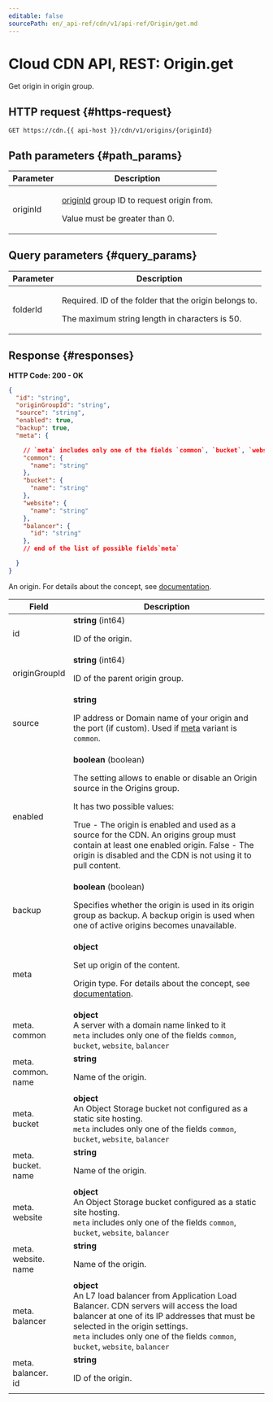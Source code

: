 ```yaml
---
editable: false
sourcePath: en/_api-ref/cdn/v1/api-ref/Origin/get.md
---
```


# Cloud CDN API, REST: Origin.get
Get origin in origin group.
 

 
## HTTP request {#https-request}
```
GET https://cdn.{{ api-host }}/cdn/v1/origins/{originId}
```
 
## Path parameters {#path_params}
 
Parameter | Description
--- | ---
originId | <p><a href="/docs/cdn/api-ref/Origin/get#path_params">originId</a> group ID to request origin from.</p> <p>Value must be greater than 0.</p> 
 
## Query parameters {#query_params}
 
Parameter | Description
--- | ---
folderId | <p>Required. ID of the folder that the origin belongs to.</p> <p>The maximum string length in characters is 50.</p> 
 
## Response {#responses}
**HTTP Code: 200 - OK**

```json 
{
  "id": "string",
  "originGroupId": "string",
  "source": "string",
  "enabled": true,
  "backup": true,
  "meta": {

    // `meta` includes only one of the fields `common`, `bucket`, `website`, `balancer`
    "common": {
      "name": "string"
    },
    "bucket": {
      "name": "string"
    },
    "website": {
      "name": "string"
    },
    "balancer": {
      "id": "string"
    },
    // end of the list of possible fields`meta`

  }
}
```
An origin. For details about the concept, see [documentation](/docs/cdn/concepts/origins).
 
Field | Description
--- | ---
id | **string** (int64)<br><p>ID of the origin.</p> 
originGroupId | **string** (int64)<br><p>ID of the parent origin group.</p> 
source | **string**<br><p>IP address or Domain name of your origin and the port (if custom). Used if <a href="/docs/cdn/api-ref/Origin#representation">meta</a> variant is ``common``.</p> 
enabled | **boolean** (boolean)<br><p>The setting allows to enable or disable an Origin source in the Origins group.</p> <p>It has two possible values:</p> <p>True - The origin is enabled and used as a source for the CDN. An origins group must contain at least one enabled origin. False - The origin is disabled and the CDN is not using it to pull content.</p> 
backup | **boolean** (boolean)<br><p>Specifies whether the origin is used in its origin group as backup. A backup origin is used when one of active origins becomes unavailable.</p> 
meta | **object**<br><p>Set up origin of the content.</p> <p>Origin type. For details about the concept, see <a href="/docs/cdn/concepts/origins">documentation</a>.</p> 
meta.<br>common | **object**<br>A server with a domain name linked to it <br>`meta` includes only one of the fields `common`, `bucket`, `website`, `balancer`<br>
meta.<br>common.<br>name | **string**<br><p>Name of the origin.</p> 
meta.<br>bucket | **object**<br>An Object Storage bucket not configured as a static site hosting. <br>`meta` includes only one of the fields `common`, `bucket`, `website`, `balancer`<br>
meta.<br>bucket.<br>name | **string**<br><p>Name of the origin.</p> 
meta.<br>website | **object**<br>An Object Storage bucket configured as a static site hosting. <br>`meta` includes only one of the fields `common`, `bucket`, `website`, `balancer`<br>
meta.<br>website.<br>name | **string**<br><p>Name of the origin.</p> 
meta.<br>balancer | **object**<br>An L7 load balancer from Application Load Balancer. CDN servers will access the load balancer at one of its IP addresses that must be selected in the origin settings. <br>`meta` includes only one of the fields `common`, `bucket`, `website`, `balancer`<br>
meta.<br>balancer.<br>id | **string**<br><p>ID of the origin.</p> 